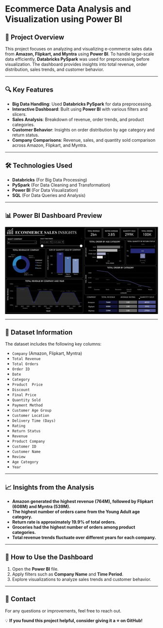 # Ecommerce Data Analysis and Visualization using Power BI

## 📌 Project Overview
This project focuses on analyzing and visualizing e-commerce sales data from **Amazon, Flipkart, and Myntra** using **Power BI**. To handle large-scale data efficiently, **Databricks PySpark** was used for preprocessing before visualization. The dashboard provides insights into total revenue, order distribution, sales trends, and customer behavior.

---

## 🔍 Key Features
- **Big Data Handling**: Used **Databricks PySpark** for data preprocessing.
- **Interactive Dashboard**: Built using **Power BI** with various filters and slicers.
- **Sales Analysis**: Breakdown of revenue, order trends, and product categories.
- **Customer Behavior**: Insights on order distribution by age category and return status.
- **Company Comparisons**: Revenue, sales, and quantity sold comparison across Amazon, Flipkart, and Myntra.

---

## 🛠️ Technologies Used
- **Databricks** (For Big Data Processing)
- **PySpark** (For Data Cleaning and Transformation)
- **Power BI** (For Data Visualization)
- **SQL** (For Data Queries and Analysis)

---

## 📊 Power BI Dashboard Preview
![Ecommerce Power BI Dashboard](Power%20BI%20Dashboard.jpg)

---

## 📁 Dataset Information
The dataset includes the following key columns:
- `Company` (Amazon, Flipkart, Myntra)
- `Total Revenue`
- `Total Orders`
- `Order ID`
- `Date`
- `Category`
- `Product	Price	`
- `Discount`
- `Final Price`
- `Quantity Sold`
- `Payment Method`
- `Customer Age Group`
- `Customer Location`
- `Delivery Time (Days)`
- `Rating`
- `Return Status`
- `Revenue`
- `Product Company`
- `Customer ID`
- `Customer Name`
- `Review`
- `Age Category`
- `Year`


---

## 📈 Insights from the Analysis
- **Amazon generated the highest revenue (764M), followed by Flipkart (608M) and Myntra (539M).**
- **The highest number of orders came from the Young Adult age category.**
- **Return rate is approximately 19.9% of total orders.**
- **Groceries had the highest number of orders among product categories.**
- **Total revenue trends fluctuate over different years for each company.**

---

## 🚀 How to Use the Dashboard
1. Open the **Power BI** file.
2. Apply filters such as **Company Name** and **Time Period**.
3. Explore visualizations to analyze sales trends and customer behavior.

---

## 📧 Contact
For any questions or improvements, feel free to reach out.

💡 **If you found this project helpful, consider giving it a ⭐ on GitHub!**

